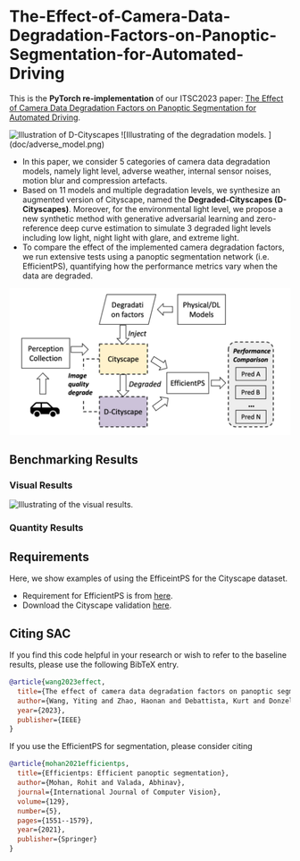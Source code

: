# The-Effect-of-Camera-Data-Degradation-Factors-on-Panoptic-Segmentation-for-Automated-Driving
This is the **PyTorch re-implementation** of our ITSC2023 paper: 
[The Effect of Camera Data Degradation Factors on Panoptic Segmentation for Automated Driving](https://wrap.warwick.ac.uk/177340/1/WRAP-effect-camera-data-degradation-factors-panoptic-segmentation-automated-driving-2023.pdf). 

<img src="doc/D-Cityscapes.png" alt="Illustration of D-Cityscapes" width="700"/>
![Illustrating of the degradation models. ](doc/adverse_model.png)

- In this paper, we consider 5 categories of camera data degradation models, namely light level, adverse weather, internal sensor noises, motion blur and compression artefacts. 
- Based on 11 models and multiple degradation levels, we synthesize an augmented version of Cityscape, named the **Degraded-Cityscapes (D-Cityscapes)**. Moreover, for the environmental light level, we propose a new synthetic method with generative adversarial learning and zero-reference deep curve estimation to simulate 3 degraded light levels including low light, night light with glare, and extreme light.
- To compare the effect of the implemented camera degradation factors, we run extensive tests using a panoptic segmentation network (i.e. EfficientPS), quantifying how the performance metrics vary when the data are degraded.

![Illustrating of the degradation data generation framework. ](doc/framework.png)

## Benchmarking Results
### Visual Results
![Illustrating of the visual results. ](doc/results.png)
### Quantity Results

## Requirements
Here, we show examples of using the EfficeintPS for the Cityscape dataset. 
- Requirement for EfficientPS is from [here](https://github.com/DeepSceneSeg/EfficientPS#system-requirements).
- Download the Cityscape validation [here]([https://mega.nz/folder/tS8QSaxL#5yhdfe9ogpKk18dRwX7WCw](https://www.cityscapes-dataset.com/downloads/)https://www.cityscapes-dataset.com/downloads/).


## Citing SAC
If you find this code helpful in your research or wish to refer to the baseline results, please use the following BibTeX entry.

```BibTeX
@article{wang2023effect,
  title={The effect of camera data degradation factors on panoptic segmentation for automated driving},
  author={Wang, Yiting and Zhao, Haonan and Debattista, Kurt and Donzella, Valentina},
  year={2023},
  publisher={IEEE}
}

```

If you use the EfficientPS for segmentation, please consider citing
```BibTeX
@article{mohan2021efficientps,
  title={Efficientps: Efficient panoptic segmentation},
  author={Mohan, Rohit and Valada, Abhinav},
  journal={International Journal of Computer Vision},
  volume={129},
  number={5},
  pages={1551--1579},
  year={2021},
  publisher={Springer}
}

```
